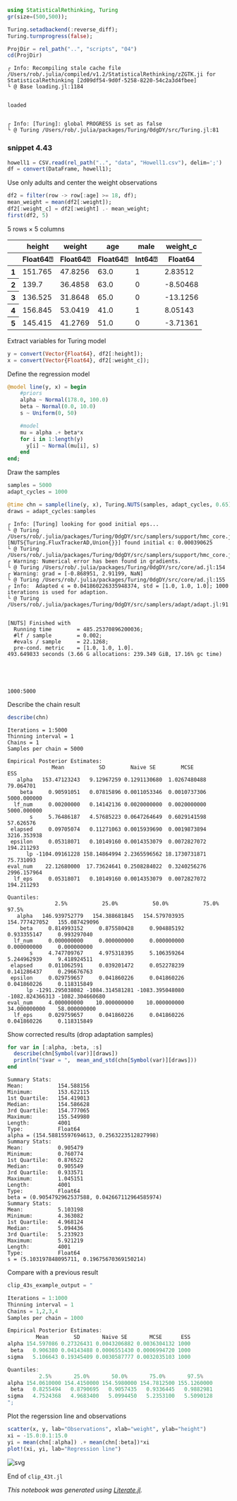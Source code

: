 

```julia
using StatisticalRethinking, Turing
gr(size=(500,500));

Turing.setadbackend(:reverse_diff);
Turing.turnprogress(false);

ProjDir = rel_path("..", "scripts", "04")
cd(ProjDir)
```

    ┌ Info: Recompiling stale cache file /Users/rob/.julia/compiled/v1.2/StatisticalRethinking/zZGTK.ji for StatisticalRethinking [2d09df54-9d0f-5258-8220-54c2a3d4fbee]
    └ @ Base loading.jl:1184


    loaded


    ┌ Info: [Turing]: global PROGRESS is set as false
    └ @ Turing /Users/rob/.julia/packages/Turing/0dgDY/src/Turing.jl:81


### snippet 4.43


```julia
howell1 = CSV.read(rel_path("..", "data", "Howell1.csv"), delim=';')
df = convert(DataFrame, howell1);
```

Use only adults and center the weight observations


```julia
df2 = filter(row -> row[:age] >= 18, df);
mean_weight = mean(df2[:weight]);
df2[:weight_c] = df2[:weight] .- mean_weight;
first(df2, 5)
```




<table class="data-frame"><thead><tr><th></th><th>height</th><th>weight</th><th>age</th><th>male</th><th>weight_c</th></tr><tr><th></th><th>Float64⍰</th><th>Float64⍰</th><th>Float64⍰</th><th>Int64⍰</th><th>Float64</th></tr></thead><tbody><p>5 rows × 5 columns</p><tr><th>1</th><td>151.765</td><td>47.8256</td><td>63.0</td><td>1</td><td>2.83512</td></tr><tr><th>2</th><td>139.7</td><td>36.4858</td><td>63.0</td><td>0</td><td>-8.50468</td></tr><tr><th>3</th><td>136.525</td><td>31.8648</td><td>65.0</td><td>0</td><td>-13.1256</td></tr><tr><th>4</th><td>156.845</td><td>53.0419</td><td>41.0</td><td>1</td><td>8.05143</td></tr><tr><th>5</th><td>145.415</td><td>41.2769</td><td>51.0</td><td>0</td><td>-3.71361</td></tr></tbody></table>



Extract variables for Turing model


```julia
y = convert(Vector{Float64}, df2[:height]);
x = convert(Vector{Float64}, df2[:weight_c]);
```

Define the regression model


```julia
@model line(y, x) = begin
    #priors
    alpha ~ Normal(178.0, 100.0)
    beta ~ Normal(0.0, 10.0)
    s ~ Uniform(0, 50)

    #model
    mu = alpha .+ beta*x
    for i in 1:length(y)
      y[i] ~ Normal(mu[i], s)
    end
end;
```

Draw the samples


```julia
samples = 5000
adapt_cycles = 1000

@time chn = sample(line(y, x), Turing.NUTS(samples, adapt_cycles, 0.65));
draws = adapt_cycles:samples
```

    ┌ Info: [Turing] looking for good initial eps...
    └ @ Turing /Users/rob/.julia/packages/Turing/0dgDY/src/samplers/support/hmc_core.jl:246
    [NUTS{Turing.FluxTrackerAD,Union{}}] found initial ϵ: 0.000390625
    └ @ Turing /Users/rob/.julia/packages/Turing/0dgDY/src/samplers/support/hmc_core.jl:291
    ┌ Warning: Numerical error has been found in gradients.
    └ @ Turing /Users/rob/.julia/packages/Turing/0dgDY/src/core/ad.jl:154
    ┌ Warning: grad = [-0.868951, 2.91199, NaN]
    └ @ Turing /Users/rob/.julia/packages/Turing/0dgDY/src/core/ad.jl:155
    ┌ Info:  Adapted ϵ = 0.041860226335948374, std = [1.0, 1.0, 1.0]; 1000 iterations is used for adaption.
    └ @ Turing /Users/rob/.julia/packages/Turing/0dgDY/src/samplers/adapt/adapt.jl:91


    [NUTS] Finished with
      Running time        = 485.25370896200036;
      #lf / sample        = 0.002;
      #evals / sample     = 22.1268;
      pre-cond. metric    = [1.0, 1.0, 1.0].
    493.649833 seconds (3.66 G allocations: 239.349 GiB, 17.16% gc time)





    1000:5000



Describe the chain result


```julia
describe(chn)
```

    Iterations = 1:5000
    Thinning interval = 1
    Chains = 1
    Samples per chain = 5000
    
    Empirical Posterior Estimates:
                  Mean           SD        Naive SE        MCSE         ESS    
       alpha   153.47123243   9.12967259 0.1291130680  1.0267480488   79.064701
        beta     0.90591051   0.07815896 0.0011053346  0.0010737306 5000.000000
      lf_num     0.00200000   0.14142136 0.0020000000  0.0020000000 5000.000000
           s     5.76486187   4.57685223 0.0647264649  0.6029141598   57.626576
     elapsed     0.09705074   0.11271063 0.0015939690  0.0019873894 3216.353938
     epsilon     0.05318071   0.10149160 0.0014353079  0.0072827072  194.211293
          lp -1104.09161228 158.14864994 2.2365596562 18.1730731871   75.731093
    eval_num    22.12680000  17.73624641 0.2508284022  0.3240256276 2996.157964
      lf_eps     0.05318071   0.10149160 0.0014353079  0.0072827072  194.211293
    
    Quantiles:
                   2.5%           25.0%           50.0%           75.0%           97.5%     
       alpha   146.939752779   154.388681845   154.579703935   154.777427052   155.087429096
        beta     0.814993152     0.875580428     0.904885192     0.933355147     0.993297040
      lf_num     0.000000000     0.000000000     0.000000000     0.000000000     0.000000000
           s     4.747709767     4.975318395     5.106359264     5.244962939     9.418924511
     elapsed     0.011062591     0.039201472     0.052278239     0.141286437     0.296676763
     epsilon     0.029759657     0.041860226     0.041860226     0.041860226     0.118315849
          lp -1291.295038082 -1084.314581281 -1083.395048080 -1082.824366313 -1082.304660680
    eval_num     4.000000000    10.000000000    10.000000000    34.000000000    58.000000000
      lf_eps     0.029759657     0.041860226     0.041860226     0.041860226     0.118315849
    


Show corrected results (drop adaptation samples)


```julia
for var in [:alpha, :beta, :s]
  describe(chn[Symbol(var)][draws])
  println("$var = ",  mean_and_std(chn[Symbol(var)][draws]))
end
```

    Summary Stats:
    Mean:           154.588156
    Minimum:        153.622115
    1st Quartile:   154.419013
    Median:         154.586628
    3rd Quartile:   154.777065
    Maximum:        155.549980
    Length:         4001
    Type:           Float64
    alpha = (154.58815597694613, 0.2563223512827998)
    Summary Stats:
    Mean:           0.905479
    Minimum:        0.760774
    1st Quartile:   0.876522
    Median:         0.905549
    3rd Quartile:   0.933571
    Maximum:        1.045151
    Length:         4001
    Type:           Float64
    beta = (0.9054792962537588, 0.042667112964585974)
    Summary Stats:
    Mean:           5.103198
    Minimum:        4.363082
    1st Quartile:   4.968124
    Median:         5.094436
    3rd Quartile:   5.233923
    Maximum:        5.921219
    Length:         4001
    Type:           Float64
    s = (5.103197848095711, 0.19675670369150214)


Compare with a previous result


```julia
clip_43s_example_output = "

Iterations = 1:1000
Thinning interval = 1
Chains = 1,2,3,4
Samples per chain = 1000

Empirical Posterior Estimates:
         Mean        SD       Naive SE       MCSE      ESS
alpha 154.597086 0.27326431 0.0043206882 0.0036304132 1000
 beta   0.906380 0.04143488 0.0006551430 0.0006994720 1000
sigma   5.106643 0.19345409 0.0030587777 0.0032035103 1000

Quantiles:
          2.5%       25.0%       50.0%       75.0%       97.5%
alpha 154.0610000 154.4150000 154.5980000 154.7812500 155.1260000
 beta   0.8255494   0.8790695   0.9057435   0.9336445   0.9882981
sigma   4.7524368   4.9683400   5.0994450   5.2353100   5.5090128
";
```

Plot the regerssion line and observations


```julia
scatter(x, y, lab="Observations", xlab="weight", ylab="height")
xi = -15.0:0.1:15.0
yi = mean(chn[:alpha]) .+ mean(chn[:beta])*xi
plot!(xi, yi, lab="Regression line")
```




![svg](output_18_0.svg)



End of `clip_43t.jl`

*This notebook was generated using [Literate.jl](https://github.com/fredrikekre/Literate.jl).*

